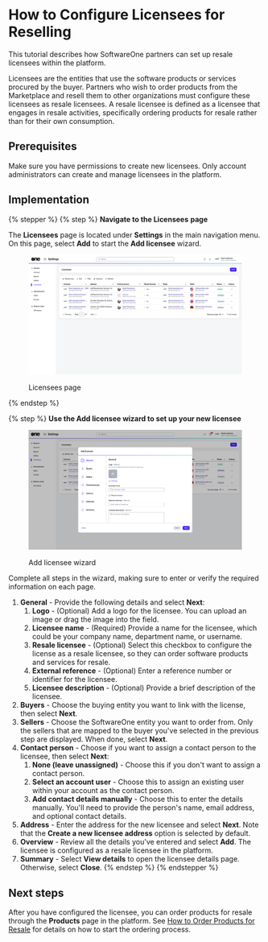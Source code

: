 # How to Configure Licensees for Reselling

This tutorial describes how SoftwareOne partners can set up resale licensees within the platform.

Licensees are the entities that use the software products or services procured by the buyer. Partners who wish to order products from the Marketplace and resell them to other organizations must configure these licensees as resale licensees. A resale licensee is defined as a licensee that engages in resale activities, specifically ordering products for resale rather than for their own consumption.

## Prerequisites

Make sure you have permissions to create new licensees. Only account administrators can create and manage licensees in the platform.

## Implementation

{% stepper %}
{% step %}
**Navigate to the Licensees** **page**

The **Licensees** page is located under **Settings** in the main navigation menu. On this page, select **Add** to start the **Add licensee** wizard.

<figure><img src="../../../.gitbook/assets/settings_licensees.png" alt=""><figcaption><p>Licensees page</p></figcaption></figure>
{% endstep %}

{% step %}
**Use the Add licensee wizard to set up your new licensee**

<figure><img src="../../../.gitbook/assets/add_licensee_wizard.png" alt=""><figcaption><p>Add licensee wizard</p></figcaption></figure>

Complete all steps in the wizard, making sure to enter or verify the required information on each page.

1. **General** - Provide the following details and select **Next**:&#x20;
   1. **Logo** - (Optional) Add a logo for the licensee. You can upload an image or drag the image into the field.
   2. **Licensee name** - (Required) Provide a name for the licensee, which could be your company name, department name, or username.&#x20;
   3. **Resale licensee** - (Optional) Select this checkbox to configure the license as a resale licensee, so they can order software products and services for resale.&#x20;
   4. **External reference** - (Optional) Enter a reference number or identifier for the licensee.
   5. **Licensee description** - (Optional) Provide a brief description of the licensee.
2. **Buyers** - Choose the buying entity you want to link with the license, then select **Next**.&#x20;
3. **Sellers** - Choose the SoftwareOne entity you want to order from. Only the sellers that are mapped to the buyer you've selected in the previous step are displayed. When done, select **Next**.
4. **Contact person** - Choose if you want to assign a contact person to the licensee, then select **Next**:
   1. **None (leave unassigned)** - Choose this if you don't want to assign a contact person.
   2. **Select an account user** - Choose this to assign an existing user within your account as the contact person.
   3. **Add contact details manually** - Choose this to enter the details manually. You'll need to provide the person's name, email address, and optional contact details.
5. **Address** - Enter the address for the new licensee and select **Next**. Note that the **Create a new licensee address** option is selected by default.&#x20;
6. **Overview** - Review all the details you've entered and select **Add**. The licensee is configured as a resale licensee in the platform.
7. **Summary** - Select **View details** to open the licensee details page. Otherwise, select **Close**.&#x20;
{% endstep %}
{% endstepper %}

## Next steps <a href="#reseller-discounts" id="reseller-discounts"></a>

After you have configured the licensee, you can order products for resale through the **Products** page in the platform. See [How to Order Products for Resale](how-to-order-products-for-resale.md) for details on how to start the ordering process.

